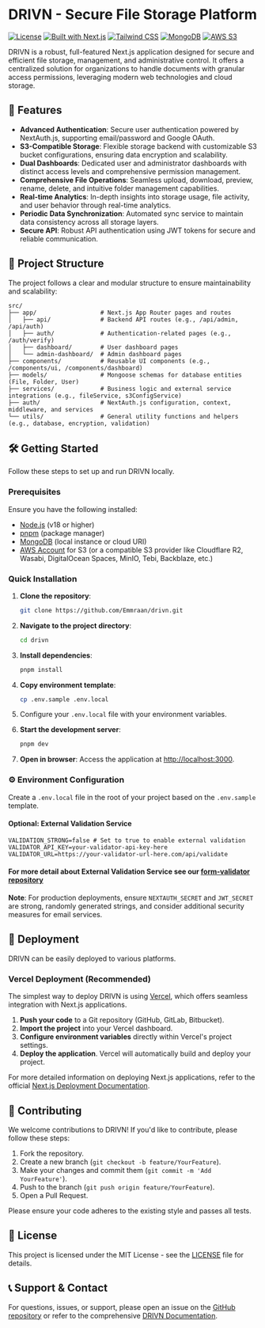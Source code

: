 # DRIVN - Secure File Storage Platform

[![License](https://img.shields.io/badge/License-MIT-blue.svg)](https://opensource.org/licenses/MIT)
[![Built with Next.js](https://img.shields.io/badge/Built%20with-Next.js-000000.svg)](https://nextjs.org/)
[![Tailwind CSS](https://img.shields.io/badge/Tailwind%20CSS-38B2AC?style=for-the-badge&logo=tailwind-css&logoColor=white)](https://tailwindcss.com/)
[![MongoDB](https://img.shields.io/badge/MongoDB-47A248?style=for-the-badge&logo=mongodb&logoColor=white)](https://www.mongodb.com/)
[![AWS S3](https://img.shields.io/badge/AWS%20S3-569A31?style=for-the-badge&logo=amazon-s3&logoColor=white)](https://aws.amazon.com/s3/)

DRIVN is a robust, full-featured Next.js application designed for secure and efficient file storage, management, and administrative control. It offers a centralized solution for organizations to handle documents with granular access permissions, leveraging modern web technologies and cloud storage.

## 🚀 Features

-   **Advanced Authentication**: Secure user authentication powered by NextAuth.js, supporting email/password and Google OAuth.
-   **S3-Compatible Storage**: Flexible storage backend with customizable S3 bucket configurations, ensuring data encryption and scalability.
-   **Dual Dashboards**: Dedicated user and administrator dashboards with distinct access levels and comprehensive permission management.
-   **Comprehensive File Operations**: Seamless upload, download, preview, rename, delete, and intuitive folder management capabilities.
-   **Real-time Analytics**: In-depth insights into storage usage, file activity, and user behavior through real-time analytics.
-   **Periodic Data Synchronization**: Automated sync service to maintain data consistency across all storage layers.
-   **Secure API**: Robust API authentication using JWT tokens for secure and reliable communication.

## 📂 Project Structure

The project follows a clear and modular structure to ensure maintainability and scalability:

```
src/
├── app/                  # Next.js App Router pages and routes
│   ├── api/              # Backend API routes (e.g., /api/admin, /api/auth)
│   ├── auth/             # Authentication-related pages (e.g., /auth/verify)
│   ├── dashboard/        # User dashboard pages
│   └── admin-dashboard/  # Admin dashboard pages
├── components/           # Reusable UI components (e.g., /components/ui, /components/dashboard)
├── models/               # Mongoose schemas for database entities (File, Folder, User)
├── services/             # Business logic and external service integrations (e.g., fileService, s3ConfigService)
├── auth/                 # NextAuth.js configuration, context, middleware, and services
└── utils/                # General utility functions and helpers (e.g., database, encryption, validation)
```

## 🛠️ Getting Started

Follow these steps to set up and run DRIVN locally.

### Prerequisites

Ensure you have the following installed:

-   [Node.js](https://nodejs.org/) (v18 or higher)
-   [pnpm](https://pnpm.io/) (package manager)
-   [MongoDB](https://www.mongodb.com/try/download/community) (local instance or cloud URI)
-   [AWS Account](https://aws.amazon.com/) for S3 (or a compatible S3 provider like Cloudflare R2, Wasabi, DigitalOcean Spaces, MinIO, Tebi, Backblaze, etc.)

### Quick Installation

1.  **Clone the repository**:
    ```bash
    git clone https://github.com/Emmraan/drivn.git
    ```

2.  **Navigate to the project directory**:
    ```bash
    cd drivn
    ```

3.  **Install dependencies**:
    ```bash
    pnpm install
    ```

4.  **Copy environment template**:
    ```bash
    cp .env.sample .env.local
    ```

5.  Configure your `.env.local` file with your environment variables.

6.  **Start the development server**:
    ```bash
    pnpm dev
    ```

7.  **Open in browser**:
    Access the application at [http://localhost:3000](http://localhost:3000).

### ⚙️ Environment Configuration

Create a `.env.local` file in the root of your project based on the `.env.sample` template.

#### Optional: External Validation Service

```env
VALIDATION_STRONG=false # Set to true to enable external validation
VALIDATOR_API_KEY=your-validator-api-key-here
VALIDATOR_URL=https://your-validator-url-here.com/api/validate
```
#### For more detail about External Validation Service see our [form-validator repository](https://github.com/Emmraan/form-validator)

**Note**: For production deployments, ensure `NEXTAUTH_SECRET` and `JWT_SECRET` are strong, randomly generated strings, and consider additional security measures for email services.

## 🚀 Deployment

DRIVN can be easily deployed to various platforms.

### Vercel Deployment (Recommended)

The simplest way to deploy DRIVN is using [Vercel](https://vercel.com), which offers seamless integration with Next.js applications.

1.  **Push your code** to a Git repository (GitHub, GitLab, Bitbucket).
2.  **Import the project** into your Vercel dashboard.
3.  **Configure environment variables** directly within Vercel's project settings.
4.  **Deploy the application**. Vercel will automatically build and deploy your project.

For more detailed information on deploying Next.js applications, refer to the official [Next.js Deployment Documentation](https://nextjs.org/docs/app/building-your-application/deploying).

## 🤝 Contributing

We welcome contributions to DRIVN! If you'd like to contribute, please follow these steps:

1.  Fork the repository.
2.  Create a new branch (`git checkout -b feature/YourFeature`).
3.  Make your changes and commit them (`git commit -m 'Add YourFeature'`).
4.  Push to the branch (`git push origin feature/YourFeature`).
5.  Open a Pull Request.

Please ensure your code adheres to the existing style and passes all tests.

## 📄 License

This project is licensed under the MIT License - see the [LICENSE](LICENSE) file for details.

## 📞 Support & Contact

For questions, issues, or support, please open an issue on the [GitHub repository](https://github.com/Emmraan/drivn/issues) or refer to the comprehensive [DRIVN Documentation](https://drivn-docs.vercel.app).
